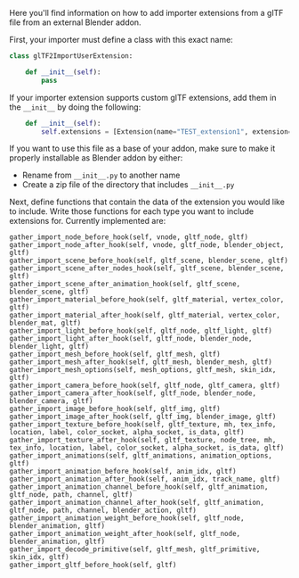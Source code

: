 Here you'll find information on how to add importer extensions from a glTF file from an external Blender addon.

First, your importer must define a class with this exact name:

```python
class glTF2ImportUserExtension:

    def __init__(self):
        pass
```

If your importer extension supports custom glTF extensions, add them in the `__init__` by doing the following:

```python
    def __init__(self):
        self.extensions = [Extension(name="TEST_extension1", extension={}, required=True), Extension(name="TEST_extension2", extension={}, required=False)]
```

If you want to use this file as a base of your addon, make sure to make it properly installable as Blender addon by either:

- Rename from `__init__.py` to another name
- Create a zip file of the directory that includes `__init__.py`

Next, define functions that contain the data of the extension you would like to include. Write those functions for each type you want to include extensions for. Currently implemented are:

```
gather_import_node_before_hook(self, vnode, gltf_node, gltf)
gather_import_node_after_hook(self, vnode, gltf_node, blender_object, gltf)
gather_import_scene_before_hook(self, gltf_scene, blender_scene, gltf)
gather_import_scene_after_nodes_hook(self, gltf_scene, blender_scene, gltf)
gather_import_scene_after_animation_hook(self, gltf_scene, blender_scene, gltf)
gather_import_material_before_hook(self, gltf_material, vertex_color, gltf)
gather_import_material_after_hook(self, gltf_material, vertex_color, blender_mat, gltf)
gather_import_light_before_hook(self, gltf_node, gltf_light, gltf)
gather_import_light_after_hook(self, gltf_node, blender_node, blender_light, gltf)
gather_import_mesh_before_hook(self, gltf_mesh, gltf)
gather_import_mesh_after_hook(self, gltf_mesh, blender_mesh, gltf)
gather_import_mesh_options(self, mesh_options, gltf_mesh, skin_idx, gltf)
gather_import_camera_before_hook(self, gltf_node, gltf_camera, gltf)
gather_import_camera_after_hook(self, gltf_node, blender_node, blender_camera, gltf)
gather_import_image_before_hook(self, gltf_img, gltf)
gather_import_image_after_hook(self, gltf_img, blender_image, gltf)
gather_import_texture_before_hook(self, gltf_texture, mh, tex_info, location, label, color_socket, alpha_socket, is_data, gltf)
gather_import_texture_after_hook(self, gltf_texture, node_tree, mh, tex_info, location, label, color_socket, alpha_socket, is_data, gltf)
gather_import_animations(self, gltf_animations, animation_options, gltf)
gather_import_animation_before_hook(self, anim_idx, gltf)
gather_import_animation_after_hook(self, anim_idx, track_name, gltf)
gather_import_animation_channel_before_hook(self, gltf_animation, gltf_node, path, channel, gltf)
gather_import_animation_channel_after_hook(self, gltf_animation, gltf_node, path, channel, blender_action, gltf)
gather_import_animation_weight_before_hook(self, gltf_node, blender_animation, gltf)
gather_import_animation_weight_after_hook(self, gltf_node, blender_animation, gltf)
gather_import_decode_primitive(self, gltf_mesh, gltf_primitive, skin_idx, gltf)
gather_import_gltf_before_hook(self, gltf)
```
